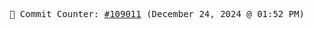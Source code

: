 <p align="center">
    <samp>
        📮 Commit Counter: <a href="https://github.com/Javascript-void0/Javascript-void0/commits/main">#109011</a> (December 24, 2024 @ 01:52 PM)
    </samp>
</p>